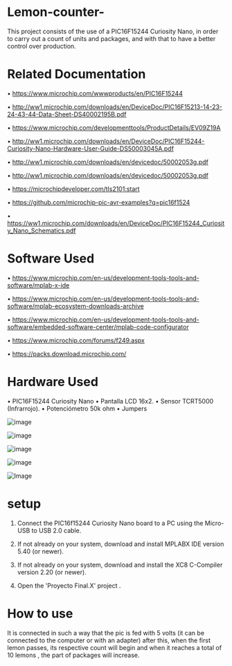 # Lemon-counter-
This project consists of the use of a PIC16F15244 Curiosity Nano, in order to carry out a count of units and packages, and with that to have a better control over production.

#   Related Documentation
• https://www.microchip.com/wwwproducts/en/PIC16F15244

• http://ww1.microchip.com/downloads/en/DeviceDoc/PIC16F15213-14-23-24-43-44-Data-Sheet-DS40002195B.pdf

• https://www.microchip.com/developmenttools/ProductDetails/EV09Z19A

• http://ww1.microchip.com/downloads/en/DeviceDoc/PIC16F15244-Curiosity-Nano-Hardware-User-Guide-DS50003045A.pdf

• http://ww1.microchip.com/downloads/en/devicedoc/50002053g.pdf

• http://ww1.microchip.com/downloads/en/devicedoc/50002053g.pdf

• https://microchipdeveloper.com/tls2101:start

• https://github.com/microchip-pic-avr-examples?q=pic16f1524

• https://ww1.microchip.com/downloads/en/DeviceDoc/PIC16F15244_Curiosity_Nano_Schematics.pdf

# Software Used

• https://www.microchip.com/en-us/development-tools-tools-and-software/mplab-x-ide

• https://www.microchip.com/en-us/development-tools-tools-and-software/mplab-ecosystem-downloads-archive

• https://www.microchip.com/en-us/development-tools-tools-and-software/embedded-software-center/mplab-code-configurator

• https://www.microchip.com/forums/f249.aspx

• https://packs.download.microchip.com/

# Hardware Used

•	PIC16F15244 Curiosity Nano
•	Pantalla   LCD 16x2.
•	Sensor TCRT5000 (Infrarrojo).
•	Potenciómetro 50k ohm 
•	Jumpers 

![image](https://user-images.githubusercontent.com/79653676/119371976-8cda1080-bc7c-11eb-9af2-48e2cad37d06.png)

![image](https://user-images.githubusercontent.com/79653676/119372260-b85cfb00-bc7c-11eb-8b3e-211c71f4c773.png)

![image](https://user-images.githubusercontent.com/79653676/119372347-d165ac00-bc7c-11eb-9271-07cd52b70726.png)

![image](https://user-images.githubusercontent.com/79653676/119372461-f5c18880-bc7c-11eb-8112-9e4440a811ba.png)

![Image](https://user-images.githubusercontent.com/80799408/119563754-968f7100-bd6d-11eb-8125-549263676e8a.jpeg)


# setup 
1. Connect the PIC16f15244 Curiosity Nano board to a PC using the Micro-USB to USB 2.0 cable.

2. If not already on your system, download and install MPLABX IDE version 5.40 (or newer).

3. If not already on your system, download and install the XC8 C-Compiler version 2.20 (or newer).

4. Open the 'Proyecto Final.X' project .

#  How to use

It is connected in such a way that the pic is fed with 5 volts (it can be connected to the computer or with an adapter) after this, when the first lemon passes, its respective count will begin and when it reaches a total of 10 lemons , the part of packages will increase.
